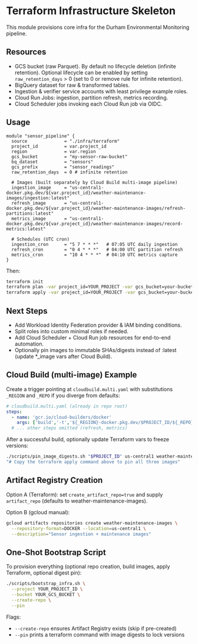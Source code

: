 # Terraform Infrastructure Skeleton

This module provisions core infra for the Durham Environmental Monitoring pipeline.

## Resources

* GCS bucket (raw Parquet). By default no lifecycle deletion (infinite retention). Optional lifecycle can be enabled by setting `raw_retention_days` > 0 (set to 0 or remove rule for infinite retention).
* BigQuery dataset for raw & transformed tables.
* Ingestion & verifier service accounts with least privilege example roles.
* Cloud Run Jobs: ingestion, partition refresh, metrics recording.
* Cloud Scheduler jobs invoking each Cloud Run job via OIDC.

## Usage

```hcl
module "sensor_pipeline" {
  source              = "./infra/terraform"
  project_id          = var.project_id
  region              = var.region
  gcs_bucket          = "my-sensor-raw-bucket"
  bq_dataset          = "sensors"
  gcs_prefix          = "sensor_readings"
  raw_retention_days  = 0 # infinite retention

  # Images (built separately by Cloud Build multi-image pipeline)
  ingestion_image     = "us-central1-docker.pkg.dev/${var.project_id}/weather-maintenance-images/ingestion:latest"
  refresh_image       = "us-central1-docker.pkg.dev/${var.project_id}/weather-maintenance-images/refresh-partitions:latest"
  metrics_image       = "us-central1-docker.pkg.dev/${var.project_id}/weather-maintenance-images/record-metrics:latest"

  # Schedules (UTC cron)
  ingestion_cron      = "5 7 * * *"   # 07:05 UTC daily ingestion
  refresh_cron        = "0 4 * * *"   # 04:00 UTC partition refresh
  metrics_cron        = "10 4 * * *"  # 04:10 UTC metrics capture
}
```

Then:

```bash
terraform init
terraform plan -var project_id=YOUR_PROJECT -var gcs_bucket=your-bucket-name
terraform apply -var project_id=YOUR_PROJECT -var gcs_bucket=your-bucket-name
```

## Next Steps

* Add Workload Identity Federation provider & IAM binding conditions.
* Split roles into custom minimal roles if needed.
* Add Cloud Scheduler + Cloud Run job resources for end-to-end automation.
* Optionally pin images to immutable SHAs/digests instead of :latest (update *_image vars after Cloud Build).

## Cloud Build (multi-image) Example

Create a trigger pointing at `cloudbuild.multi.yaml` with substitutions `_REGION` and `_REPO` if you diverge from defaults:

```yaml
# cloudbuild.multi.yaml (already in repo root)
steps:
  - name: 'gcr.io/cloud-builders/docker'
    args: ['build','-t','${_REGION}-docker.pkg.dev/$PROJECT_ID/${_REPO}/ingestion:${SHORT_SHA}','-t','${_REGION}-docker.pkg.dev/$PROJECT_ID/${_REPO}/ingestion:latest','--build-arg','APP_SCRIPT=src/data_collection/daily_data_collector.py','.' ]
  # ... other steps omitted (refresh, metrics)
```

After a successful build, optionally update Terraform vars to freeze versions:

```bash
./scripts/pin_image_digests.sh "$PROJECT_ID" us-central1 weather-maintenance-images
"# Copy the terraform apply command above to pin all three images" 
```

## Artifact Registry Creation

Option A (Terraform): set `create_artifact_repo=true` and supply `artifact_repo` (defaults to weather-maintenance-images).

Option B (gcloud manual):
 
```bash
gcloud artifacts repositories create weather-maintenance-images \
  --repository-format=DOCKER --location=us-central1 \
  --description="Sensor ingestion + maintenance images"
```

## One-Shot Bootstrap Script

To provision everything (optional repo creation, build images, apply Terraform, optional digest pin):

```bash
./scripts/bootstrap_infra.sh \
  --project YOUR_PROJECT_ID \
  --bucket YOUR_GCS_BUCKET \
  --create-repo \
  --pin
```

Flags:
* `--create-repo` ensures Artifact Registry exists (skip if pre-created)
* `--pin` prints a terraform command with image digests to lock versions


